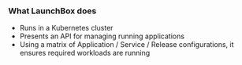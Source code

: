 ### What LaunchBox does 

 - Runs in a Kubernetes cluster 
 - Presents an API for managing running applications 
 - Using a matrix of Application / Service / Release configurations, it ensures required workloads are running

